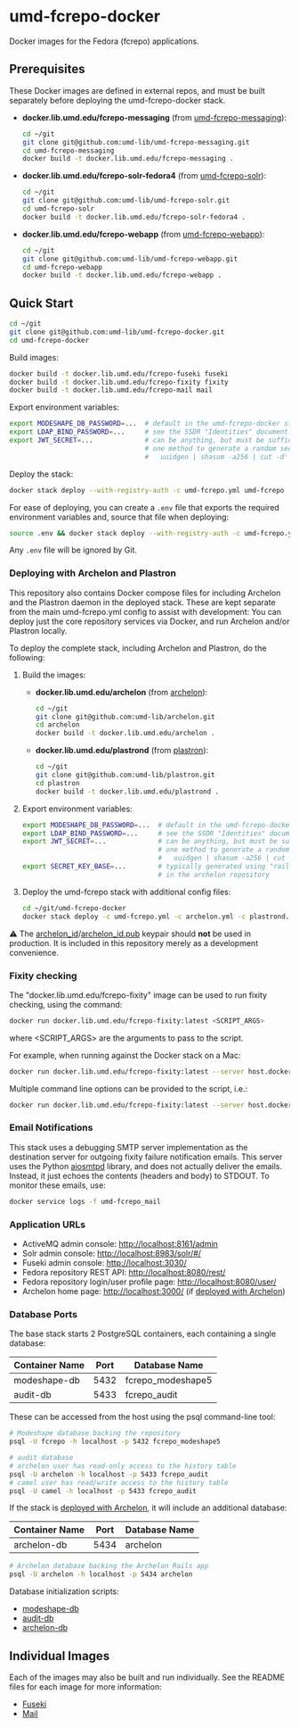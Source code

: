 # umd-fcrepo-docker

Docker images for the Fedora (fcrepo) applications.

## Prerequisites

These Docker images are defined in external repos, and must be built
separately before deploying the umd-fcrepo-docker stack.

* **docker.lib.umd.edu/fcrepo-messaging** (from [umd-fcrepo-messaging]):
  
    ```bash
    cd ~/git
    git clone git@github.com:umd-lib/umd-fcrepo-messaging.git
    cd umd-fcrepo-messaging
    docker build -t docker.lib.umd.edu/fcrepo-messaging .
    ```

* **docker.lib.umd.edu/fcrepo-solr-fedora4** (from [umd-fcrepo-solr]):
  
    ```bash
    cd ~/git
    git clone git@github.com:umd-lib/umd-fcrepo-solr.git
    cd umd-fcrepo-solr
    docker build -t docker.lib.umd.edu/fcrepo-solr-fedora4 .
    ```
  
* **docker.lib.umd.edu/fcrepo-webapp** (from [umd-fcrepo-webapp]):

    ```bash
    cd ~/git
    git clone git@github.com:umd-lib/umd-fcrepo-webapp.git
    cd umd-fcrepo-webapp
    docker build -t docker.lib.umd.edu/fcrepo-webapp .
    ```

## Quick Start

```bash
cd ~/git
git clone git@github.com:umd-lib/umd-fcrepo-docker.git
cd umd-fcrepo-docker
```

Build images:

```bash
docker build -t docker.lib.umd.edu/fcrepo-fuseki fuseki
docker build -t docker.lib.umd.edu/fcrepo-fixity fixity
docker build -t docker.lib.umd.edu/fcrepo-mail mail
```

Export environment variables:

```bash
export MODESHAPE_DB_PASSWORD=...  # default in the umd-fcrepo-docker stack is "fcrepo"
export LDAP_BIND_PASSWORD=...     # see the SSDR "Identities" document for this
export JWT_SECRET=...             # can be anything, but must be sufficiently long
                                  # one method to generate a random secret is:
                                  #   uuidgen | shasum -a256 | cut -d' ' -f1
```

Deploy the stack:

```bash
docker stack deploy --with-registry-auth -c umd-fcrepo.yml umd-fcrepo
```

For ease of deploying, you can create a `.env` file that exports the required
environment variables and, source that file when deploying:

```bash
source .env && docker stack deploy --with-registry-auth -c umd-fcrepo.yml umd-fcrepo
```

Any `.env` file will be ignored by Git.

### Deploying with Archelon and Plastron

This repository also contains Docker compose files for including Archelon and
the Plastron daemon in the deployed stack. These are kept separate from the main
umd-fcrepo.yml config to assist with development: You can deploy just the core
repository services via Docker, and run Archelon and/or Plastron locally.

To deploy the complete stack, including Archelon and Plastron, do the following:

1. Build the images:

    * **docker.lib.umd.edu/archelon** (from [archelon]):

        ```bash
        cd ~/git
        git clone git@github.com:umd-lib/archelon.git
        cd archelon
        docker build -t docker.lib.umd.edu/archelon .
        ```
    * **docker.lib.umd.edu/plastrond** (from [plastron]):

        ```bash
        cd ~/git
        git clone git@github.com:umd-lib/plastron.git
        cd plastron
        docker build -t docker.lib.umd.edu/plastrond .
        ```
2. Export environment variables:
    ```bash
    export MODESHAPE_DB_PASSWORD=...  # default in the umd-fcrepo-docker stack is "fcrepo"
    export LDAP_BIND_PASSWORD=...     # see the SSDR "Identities" document for this
    export JWT_SECRET=...             # can be anything, but must be sufficiently long
                                      # one method to generate a random secret is:
                                      #   uuidgen | shasum -a256 | cut -d' ' -f1
    export SECRET_KEY_BASE=...        # typically generated using "rails secret"
                                      # in the archelon repository
    ```
3. Deploy the umd-fcrepo stack with additional config files:

    ```bash
    cd ~/git/umd-fcrepo-docker
    docker stack deploy -c umd-fcrepo.yml -c archelon.yml -c plastrond.yml umd-fcrepo
    ```

⚠️ The [archelon_id](plastron/archelon_id)/[archelon_id.pub](plastron/archelon_id.pub)
keypair should **not** be used in production. It is included in this repository
merely as a development convenience.

### Fixity checking

The "docker.lib.umd.edu/fcrepo-fixity" image can be used to run fixity checking,
using the command:

```bash
docker run docker.lib.umd.edu/fcrepo-fixity:latest <SCRIPT_ARGS>
```

where <SCRIPT_ARGS> are the arguments to pass to the script.

For example, when running against the Docker stack on a Mac:

```bash
docker run docker.lib.umd.edu/fcrepo-fixity:latest --server host.docker.internal:61613
```

Multiple command line options can be provided to the script, i.e.:

```bash
docker run docker.lib.umd.edu/fcrepo-fixity:latest --server host.docker.internal:61613 --age P6M
```

### Email Notifications

This stack uses a debugging SMTP server implementation as the destination server
for outgoing fixity failure notification emails. This server uses the Python [aiosmtpd]
library, and does not actually deliver the emails. Instead, it just echoes the contents
(headers and body) to STDOUT. To monitor these emails, use:

```bash
docker service logs -f umd-fcrepo_mail
```

### Application URLs

* ActiveMQ admin console: <http://localhost:8161/admin>
* Solr admin console: <http://localhost:8983/solr/#/>
* Fuseki admin console: <http://localhost:3030/>
* Fedora repository REST API: <http://localhost:8080/rest/>
* Fedora repository login/user profile page: <http://localhost:8080/user/>
* Archelon home page: <http://localhost:3000/> (if
  [deployed with Archelon])

### Database Ports

The base stack starts 2 PostgreSQL containers, each containing a single 
database:

| Container Name | Port | Database Name     |
|----------------|------|-------------------|
| modeshape-db   | 5432 | fcrepo_modeshape5 |
| audit-db       | 5433 | fcrepo_audit      |

These can be accessed from the host using the psql command-line tool:

```bash
# Modeshape database backing the repository
psql -U fcrepo -h localhost -p 5432 fcrepo_modeshape5

# audit database
# archelon user has read-only access to the history table
psql -U archelon -h localhost -p 5433 fcrepo_audit
# camel user has read/write access to the history table
psql -U camel -h localhost -p 5433 fcrepo_audit
```

If the stack is [deployed with Archelon], it will include an additional 
database:

| Container Name | Port | Database Name     |
|----------------|------|-------------------|
| archelon-db    | 5434 | archelon          |

```bash
# Archelon database backing the Archelon Rails app
psql -U archelon -h localhost -p 5434 archelon
```

Database initialization scripts:

* [modeshape-db](postgres-modeshape/init-modeshape-db.sh)
* [audit-db](postgres-audit/init-audit-db.sh)
* [archelon-db](postgres-archelon/init-archelon-db.sh)

## Individual Images

Each of the images may also be built and run individually. See the README
files for each image for more information:

* [Fuseki](fuseki/README.md)
* [Mail](mail/README.md)

[umd-fcrepo-messaging]: https://github.com/umd-lib/umd-fcrepo-messaging
[umd-fcrepo-solr]: https://github.com/umd-lib/umd-fcrepo-solr
[umd-fcrepo-webapp]: https://github.com/umd-lib/umd-fcrepo-webapp
[aiosmtpd]: https://aiosmtpd.readthedocs.io/en/latest/README.html
[archelon]: https://github.com/umd-lib/archelon
[plastron]: https://github.com/umd-lib/plastron
[deployed with Archelon]: README.md#deploying-with-archelon-and-plastron